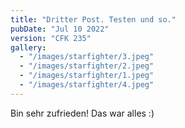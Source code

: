 ```yaml
---
title: "Dritter Post. Testen und so."
pubDate: "Jul 10 2022"
version: "CFK 235"
gallery:
  - "/images/starfighter/3.jpeg"
  - "/images/starfighter/2.jpeg"
  - "/images/starfighter/1.jpeg"
  - "/images/starfighter/4.jpeg"
---
```


Bin sehr zufrieden! Das war alles :)
